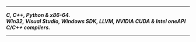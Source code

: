 -------------------
___C, C++, Python & x86-64.___      
___Win32, Visual Studio, Windows SDK, LLVM, NVIDIA CUDA & Intel oneAPI C/C++ compilers.___    

-------------------
